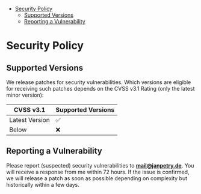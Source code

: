 <!-- START doctoc generated TOC please keep comment here to allow auto update -->
<!-- DON'T EDIT THIS SECTION, INSTEAD RE-RUN doctoc TO UPDATE -->

- [Security Policy](#security-policy)
  - [Supported Versions](#supported-versions)
  - [Reporting a Vulnerability](#reporting-a-vulnerability)

<!-- END doctoc generated TOC please keep comment here to allow auto update -->

# Security Policy

## Supported Versions

We release patches for security vulnerabilities. Which versions are eligible for
receiving such patches depends on the CVSS v3.1 Rating (only the latest minor version):

| CVSS v3.1       | Supported Versions   |
| --------------- | -------------------- |
| Latest Version  | :white_check_mark:   |
| Below           | :x:                  |

## Reporting a Vulnerability

Please report (suspected) security vulnerabilities to
**[mail@janpetry.de](mailto:mail@janpetry.de)**. You will receive a response from
me within 72 hours. If the issue is confirmed, we will release a patch as soon
as possible depending on complexity but historically within a few days.
